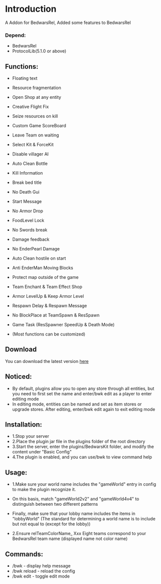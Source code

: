 # Introduction

A Addon for BedwarsRel, Added some features to BedwarsRel

### Depend: 
- BedwarsRel
- ProtocolLib(5.1.0 or above)

## Functions:
- Floating text
- Resource fragmentation
- Open Shop at any entity
- Creative Flight Fix
- Seize resources on kill
- Custom Game ScoreBoard
- Leave Team on waiting
- Select Kit & ForceKit
- Disable villager AI
- Auto Clean Bottle
- Kill Information
- Break bed title
- No Death Gui
- Start Message
- No Armor Drop
- FoodLevel Lock
- No Swords break
- Damage feedback
- No EnderPearl Damage
- Auto Clean hostile on start
- Anti EnderMan Moving Blocks
- Protect map outside of the game
- Team Enchant & Team Effect Shop
- Armor LevelUp & Keep Armor Level
- Respawn Delay & Respawn Message
- No BlockPlace at TeamSpawn & ResSpawn
- Game Task (ResSpawner SpeedUp & Death Mode)

- (Most functions can be customized)

## Download
You can download the latest version [here](https://www.spigotmc.org/resources/bedwarskit.105616/)

## Noticed:
- By default, plugins allow you to open any store through all entities, but you need to first set the name and enter/bwk edit as a player to enter editing mode
- In editing mode, entities can be named and set as item stores or upgrade stores. After editing, enter/bwk edit again to exit editing mode

## Installation:
- 1.Stop your server
- 2.Place the plugin jar file in the plugins folder of the root directory
- 3.Start the server, enter the plugins/BedwarsKit folder, and modify the content under "Basic Config"
- 4.The plugin is enabled, and you can use/bwk to view command help

## Usage:
- 1.Make sure your world name includes the "gameWorld" entry in config to make the plugin recognize it.
- On this basis, match "gameWorld2v2" and "gameWorld4v4" to distinguish between two different patterns
- Finally, make sure that your lobby name includes the items in "lobbyWorld" (The standard for determining a world name is to include but not equal to (except for the lobby))

- 2.Ensure relTeamColorName_ Xxx Eight teams correspond to your BedwarsRel team name (displayed name not color name)

## Commands:
- /bwk - display help message
- /bwk reload - reload the config
- /bwk edit - toggle edit mode